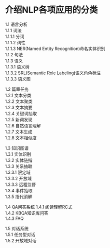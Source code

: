 # 介绍NLP各项应用的分类  

1.1 语言分析  
1.1.1 词法  
1.1.1.1 分词  
1.1.1.2 词性  
1.1.1.3 NER(Named Entity Recognition)命名实体识别  
1.1.2 句法  
1.1.3 语义  
1.1.3.1 语义树  
1.1.3.2 SRL(Semantic Role Labeling)语义角色标注  
1.1.3.3 语义图  

1.2 篇章任务  
1.2.1 文本分类  
1.2.2 文本聚类  
1.2.3 文本摘要  
1.2.4 关键词抽取  
1.2.5 新词发现  
1.2.6 自然语言理解  
1.2.7 文本生成  
1.2.8 文本相似度  

1.3 知识图谱  
1.3.1 实体识别  
1.3.2 实体链指  
1.3.3 关系抽取  
1.3.3.1 限定域  
1.3.3.2 开放域  
1.3.3.3 远程监督  
1.3.4 事件抽取  
1.3.5 指代消解  

1.4 QA问答系统
1.4.1 阅读理解RC式  
1.4.2 KBQA知识库问答  
1.4.3 FAQ  

1.5 对话系统  
1.5.1 任务型对话  
1.5.2 开放域对话  